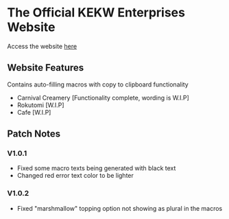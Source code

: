 # The Official KEKW Enterprises Website
Access the website [here](https://harriz4.github.io/kekwenterprises)

## Website Features
Contains auto-filling macros with copy to clipboard functionality
* Carnival Creamery [Functionality complete, wording is W.I.P]
* Rokutomi [W.I.P]
* Cafe [W.I.P]

## Patch Notes
### V1.0.1
* Fixed some macro texts being generated with black text
* Changed red error text color to be lighter

### V1.0.2
* Fixed "marshmallow" topping option not showing as plural in the macros
